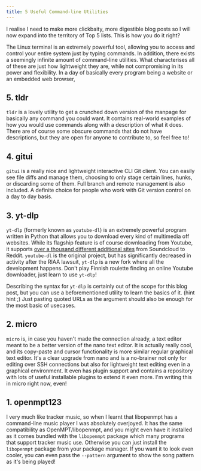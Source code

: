 ```yaml
---
title: 5 Useful Command-line Utilities
---
```

I realise I need to make more clickbaity, more digestible blog posts so I will now expand into the territory of Top 5 lists. This is how you do it right?

The Linux terminal is an extremely powerful tool, allowing you to access and control your entire system just by typing commands. In addition, there exists a seemingly infinite amount of command-line utilities. What characterises all of these are just how lightweight they are, while not compromising in its power and flexibility. In a day of basically every program being a website or an embedded web browser, 

## 5. tldr
`tldr` is a lovely utility to get a crunched down version of the manpage for basically any command you could want. It contains real-world examples of how you would use commands along with a description of what it does. There are of course some obscure commands that do not have descriptions, but they are open for anyone to contribute to, so feel free to!

## 4. gitui
`gitui` is a really nice and lightweight interactive CLI Git client. You can easily see file diffs and manage them, choosing to only stage certain lines, hunks, or discarding some of them. Full branch and remote management is also included. A definite choice for people who work with Git version control on a day to day basis.

## 3. yt-dlp
`yt-dlp` (formerly known as `youtube-dl`) is an extremely powerful program written in Python that allows you to download every kind of multimedia off websites. While its flagship feature is of course downloading from Youtube, it supports [over a thousand different additional sites](https://github.com/yt-dlp/yt-dlp/blob/master/supportedsites.md) from Soundcloud to Reddit. `youtube-dl` is the original project, but has significantly decreased in activity after the RIAA lawsuit, `yt-dlp` is a new fork where all the development happens. Don't play Finnish roulette finding an online Youtube downloader, just learn to use `yt-dlp`!

Describing the syntax for `yt-dlp` is certainly out of the scope for this blog post, but you can use a beforementioned utility to learn the basics of it. (hint hint ;) Just pasting quoted URLs as the argument should also be enough for the most basic of usecases.

## 2. micro
`micro` is, in case you haven't made the connection already, a text editor meant to be a better version of the nano text editor. It is actually really cool, and its copy-paste and cursor functionality is more similar regular graphical text editor. It's a clear upgrade from nano and is a no-brainer not only for editing over SSH connections but also for lightweight text editing even in a graphical environment. It even has plugin support and contains a repository with lots of useful installable plugins to extend it even more. I'm writing this in micro right now, even!

## 1. openmpt123
I very much like tracker music, so when I learnt that libopenmpt has a command-line music player I was absolutely overjoyed. It has the same compatibility as OpenMPT/libopenmpt, and you might even have it installed as it comes bundled with the `libopenmpt` package which many programs that support tracker music use. Otherwise you can just install the `libopenmpt` package from your package manager. If you want it to look even cooler, you can even pass the `--pattern` argument to show the song pattern as it's being played!
